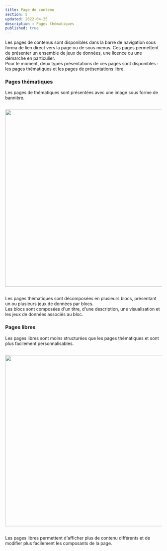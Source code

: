 ```yaml
---
title: Page de contenu
section: 5
updated: 2022-04-25
description : Pages thématiques
published: true
---
```


Les pages de contenus sont disponibles dans la barre de navigation sous forma de lien direct vers la page ou de sous menus. Ces pages permettent de présenter un ensemble de jeux de données, une licence ou une démarche en particulier.  
Pour le moment, deux types présentations de ces pages sont disponibles : les pages thématiques et les pages de présentations libre.  

### Pages thématiques

Les pages de thématiques sont présentées avec une image sous forme de bannière.

<img src="./images/user-guide-frontoffice/thematique.png"
     height="570" style="margin:15px auto;" />

Les pages thématiques sont décomposées en plusieurs blocs, présentant un ou plusieurs jeux de données par blocs.  
Les  blocs sont composées d'un titre, d'une description, une visualisation et les jeux de données associés au bloc.

### Pages libres

Les pages libres sont moins structurées que les pages thématiques et sont plus facilement personnalisables.

<img src="./images/user-guide-frontoffice/libre.png"
     height="550" style="margin:15px auto;" />

Les pages libres permettent d'afficher plus de contenu différents et de modifier plus facilement les composants de la page.
